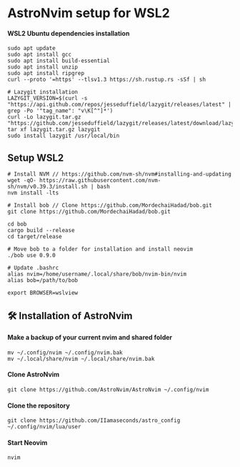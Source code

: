 # AstroNvim setup for WSL2

#### WSL2 Ubuntu dependencies installation
```shell
sudo apt update
sudo apt install gcc
sudo apt install build-essential
sudo apt install unzip
sudo apt install ripgrep
curl --proto '=https' --tlsv1.3 https://sh.rustup.rs -sSf | sh

# Lazygit installation
LAZYGIT_VERSION=$(curl -s "https://api.github.com/repos/jesseduffield/lazygit/releases/latest" | grep -Po '"tag_name": "v\K[^"]*')
curl -Lo lazygit.tar.gz "https://github.com/jesseduffield/lazygit/releases/latest/download/lazygit_${LAZYGIT_VERSION}_Linux_x86_64.tar.gz"
tar xf lazygit.tar.gz lazygit
sudo install lazygit /usr/local/bin
```

## Setup WSL2
``` shell
# Install NVM // https://github.com/nvm-sh/nvm#installing-and-updating
wget -qO- https://raw.githubusercontent.com/nvm-sh/nvm/v0.39.3/install.sh | bash
nvm install -lts

# Install bob // Clone https://github.com/MordechaiHadad/bob.git
git clone https://github.com/MordechaiHadad/bob.git

cd bob
cargo build --release
cd target/release

# Move bob to a folder for installation and install neovim
./bob use 0.9.0

# Update .bashrc
alias nvim=/home/username/.local/share/bob/nvim-bin/nvim
alias bob=/path/to/bob

export BROWSER=wslview
```

## 🛠️ Installation of AstroNvim

#### Make a backup of your current nvim and shared folder

```shell
mv ~/.config/nvim ~/.config/nvim.bak
mv ~/.local/share/nvim ~/.local/share/nvim.bak
```

#### Clone AstroNvim

```shell
git clone https://github.com/AstroNvim/AstroNvim ~/.config/nvim
```

#### Clone the repository

```shell
git clone https://github.com/IIamaseconds/astro_config ~/.config/nvim/lua/user
```



#### Start Neovim

```shell
nvim
```
